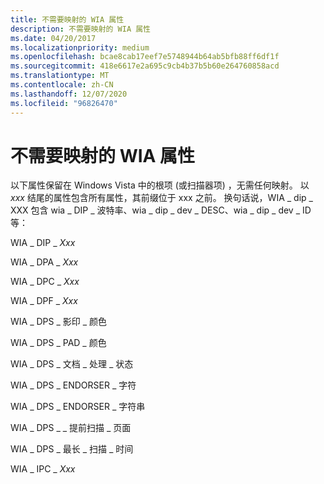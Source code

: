```yaml
---
title: 不需要映射的 WIA 属性
description: 不需要映射的 WIA 属性
ms.date: 04/20/2017
ms.localizationpriority: medium
ms.openlocfilehash: bcae8cab17eef7e5748944b64ab5bfb88ff6df1f
ms.sourcegitcommit: 418e6617e2a695c9cb4b37b5b60e264760858acd
ms.translationtype: MT
ms.contentlocale: zh-CN
ms.lasthandoff: 12/07/2020
ms.locfileid: "96826470"
---
```

# <a name="wia-properties-that-do-not-require-mapping"></a>不需要映射的 WIA 属性


以下属性保留在 Windows Vista 中的根项 (或扫描器项) ，无需任何映射。 以 *xxx* 结尾的属性包含所有属性，其前缀位于 xxx 之前。 换句话说，WIA \_ dip \_ XXX 包含 wia \_ DIP \_ 波特率、wia \_ dip \_ dev \_ DESC、wia \_ dip \_ dev \_ ID 等：

WIA \_ DIP \_ *Xxx*

WIA \_ DPA \_ *Xxx*

WIA \_ DPC \_ *Xxx*

WIA \_ DPF \_ *Xxx*

WIA \_ DPS \_ 影印 \_ 颜色

WIA \_ DPS \_ PAD \_ 颜色

WIA \_ DPS \_ 文档 \_ 处理 \_ 状态

WIA \_ DPS \_ ENDORSER \_ 字符

WIA \_ DPS \_ ENDORSER \_ 字符串

WIA \_ DPS \_ \_ 提前扫描 \_ 页面

WIA \_ DPS \_ 最长 \_ 扫描 \_ 时间

WIA \_ IPC \_ *Xxx*

 

 




